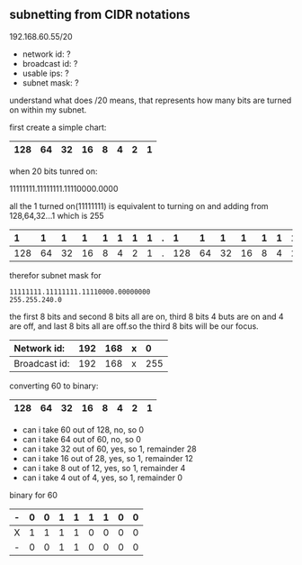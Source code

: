 subnetting from CIDR notations
------------------------------

192.168.60.55/20

* network id: ?
* broadcast id: ?
* usable ips: ?
* subnet mask: ?

understand what does /20 means, that represents how many bits are turned on within my subnet.

first create a simple chart:

|128|64|32|16|8|4|2|1|
|:--|:--|:--|:--|:--|:--|:--|:--|

when 20 bits tunred on:

11111111.11111111.11110000.0000

all the 1 turned on(11111111) is equivalent to turning on and adding from 128,64,32...1 which is 255

|1|1|1|1|1|1|1|1|.|1|1|1|1|1|1|1|1|.|1|1|1|1|0|0|0|0|.|0|0|0|0|0|0|0|0|
|:--|:--|:--|:--|:--|:--|:--|:--|:--|:--|:--|:--|:--|:--|:--|:--|:--|:--|:--|:--|:--|:--|:--|:--|:--|:--|:--|:--|:--|:--|:--|:--|:--|:--|:--
|128|64|32|16|8|4|2|1|.|128|64|32|16|8|4|2|1|.|128|64|32|16|0|0|0|0|.|0|0|0|0|0|0|0|0|
    

therefor subnet mask for

    11111111.11111111.11110000.00000000
    255.255.240.0

the first 8 bits and second 8 bits all are on, third 8 bits 4 buts are on and 4 are off, and last 8 bits all are off.so the third 8 bits will be our focus.

|Network id:|192|168|x|0|
|:--|:--|:--|:--|:--|
|Broadcast id:|192|168|x|255|

converting 60 to binary: 

|128|64|32|16|8|4|2|1|
|:--|:--|:--|:--|:--|:--|:--|:--|

* can i take 60 out of 128, no, so 0
* can i take 64 out of 60, no, so 0
* can i take 32 out of 60, yes, so 1, remainder 28
* can i take 16 out of 28, yes, so 1, remainder 12
* can i take 8 out of 12, yes, so 1, remainder 4
* can i take 4 out of 4, yes, so 1, remainder 0

binary for 60

|-|0|0|1|1|1|1|0|0|
|:--|:--|:--|:--|:--|:--|:--|:--|:--|
|X|1|1|1|1|0|0|0|0|
|-|0|0|1|1|0|0|0|0|
